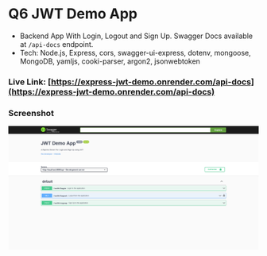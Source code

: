 # Q6 JWT Demo App

- Backend App With Login, Logout and Sign Up. Swagger Docs available at `/api-docs` endpoint.
- Tech: Node.js, Express, cors, swagger-ui-express, dotenv, mongoose, MongoDB, yamljs, cooki-parser, argon2, jsonwebtoken


### Live Link: [https://express-jwt-demo.onrender.com/api-docs](https://express-jwt-demo.onrender.com/api-docs)


### Screenshot


![Screenshot-1](./Screenshot/Screenshot-min.png)